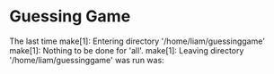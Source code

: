 # Guessing Game

The last time make[1]: Entering directory '/home/liam/guessinggame'
make[1]: Nothing to be done for 'all'.
make[1]: Leaving directory '/home/liam/guessinggame' was run was: 

